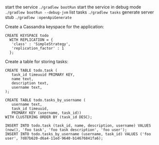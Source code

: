 start the service `./gradlew bootRun`
start the service in debug mode `./gradlew bootRun --debug-jvm`
list tasks `./gradlew tasks`
generate server stub `./gradlew :openApiGenerate`

Create a Cassandra keyspace for the application:
```
CREATE KEYSPACE todo
  WITH REPLICATION = { 
   'class' : 'SimpleStrategy', 
   'replication_factor' : 1 
  };
```

Create a table for storing tasks:

```
CREATE TABLE todo.task (
   task_id timeuuid PRIMARY KEY,
   name text, 
   description text, 
   username text, 
);

CREATE TABLE todo.tasks_by_username ( 
   username text, 
   task_id timeuuid,
   PRIMARY KEY (username, task_id))
WITH CLUSTERING ORDER BY (task_id DESC);

INSERT INTO todo.task (task_id, name, description, username) VALUES (now(), 'foo task', 'foo task description', 'foo user');
INSERT INTO todo.tasks_by_username (username, task_id) VALUES ('foo user', 7d87b620-d6a4-11ed-9640-b14676841fa6);
```